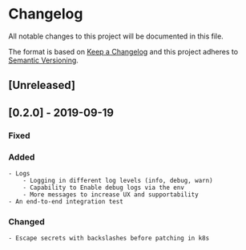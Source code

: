 # Changelog
All notable changes to this project will be documented in this file.

The format is based on [Keep a Changelog](http://keepachangelog.com/en/1.0.0/)
and this project adheres to [Semantic Versioning](http://semver.org/spec/v2.0.0.html).

## [Unreleased]

## [0.2.0] - 2019-09-19

### Fixed

### Added

    - Logs
        - Logging in different log levels (info, debug, warn)
        - Capability to Enable debug logs via the env
        - More messages to increase UX and supportability
    - An end-to-end integration test
    
### Changed

    - Escape secrets with backslashes before patching in k8s
    
